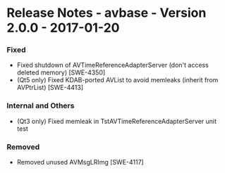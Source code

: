 Release Notes - avbase - Version 2.0.0 - 2017-01-20
===================================================

### Fixed

* Fixed shutdown of AVTimeReferenceAdapterServer (don't access deleted memory) [SWE-4350]
* (Qt5 only) Fixed KDAB-ported AVList to avoid memleaks (inherit from AVPtrList) [SWE-4413]

### Internal and Others

* (Qt3 only) Fixed memleak in TstAVTimeReferenceAdapterServer unit test

### Removed

* Removed unused AVMsgLRImg [SWE-4117]
